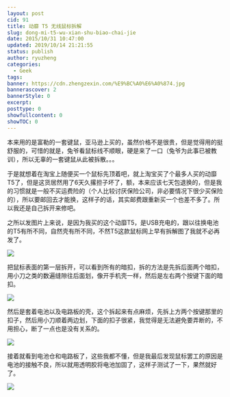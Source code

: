 ```yaml
---
layout: post
cid: 91
title: 动靡 T5 无线鼠标拆解
slug: dong-mi-t5-wu-xian-shu-biao-chai-jie
date: 2015/10/31 10:47:00
updated: 2019/10/14 21:21:55
status: publish
author: ryuzheng
categories: 
  - Geek
tags: 
banner: https://cdn.zhengzexin.com/%E9%BC%A0%E6%A0%874.jpg
bannerascover: 2
bannerStyle: 0
excerpt: 
posttype: 0
showfullcontent: 0
showTOC: 0
---
```



本来用的是富勒的一套键鼠，亚马逊上买的，虽然价格不是很贵，但是觉得用的挺舒服的，可惜的就是，兔爷看鼠标线不顺眼，硬是来了一口（兔爷为此事已被教训），所以无辜的一套键鼠从此被拆散。。。

于是就想着在淘宝上随便买一个鼠标先顶着吧，就上淘宝买了个最多人买的动靡T5了，但是这货居然用了6天久撂担子坏了，额，本来应该七天包退换的，但是我的习惯就是一般不买运费险的（个人比较讨厌保险公司，非必要情况下很少买保险的），所以要邮回去才能换，这样子的话，其实邮费跟重新买一个也差不多了。所以我还是自己拆开来修吧。

之所以发图片上来说，是因为我买的这个动靡T5，是USB充电的，跟以往换电池的T5有所不同，自然壳有所不同，不然T5这款鼠标网上早有拆解图了我就不必再发了。

![](https://cdn.zhengzexin.com/shubiao1.jpg)

把鼠标表面的第一层拆开，可以看到所有的暗扣，拆的方法是先拆后面两个暗扣，用小刀之类的数遍缝隙往后面划，像开手机壳一样，然后是左右两个按键下面的暗扣。

![](https://cdn.zhengzexin.com/shubiao2.jpg)

然后是套着电池以及电路板的壳，这个拆起来有点麻烦，先拆上方两个按键那里的扣子，然后用小刀顺着两边划，下面的扣子很紧，我觉得是无法避免要弄断的，不用担心，断了一点也是没有关系的。

![](https://cdn.zhengzexin.com/shubiao3.jpg)

接着就看到电池仓和电路板了，这些我都不懂，但是我最后发现鼠标罢工的原因是电池的接触不良，所以就用透明胶将电池加固了，这样子测试了一下，果然就好了。

![](https://cdn.zhengzexin.com/%E9%BC%A0%E6%A0%874.jpg)